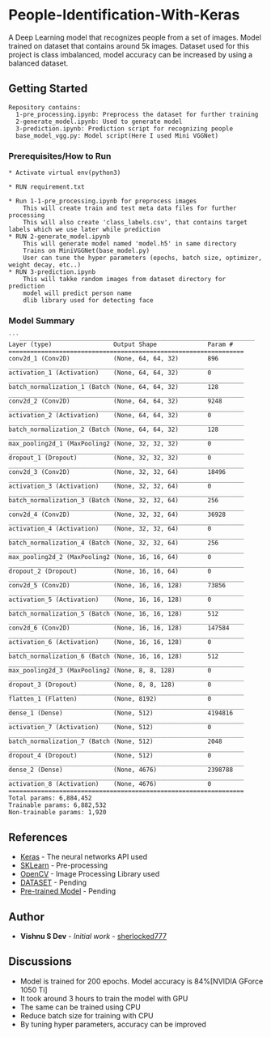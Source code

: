 # People-Identification-With-Keras

A Deep Learning model that recognizes people from a set of images. Model trained on dataset that contains around 5k images. Dataset used for this project is class imbalanced, model accuracy can be increased by using a balanced dataset.

## Getting Started
```
Repository contains:
  1-pre_processing.ipynb: Preprocess the dataset for further training
  2-generate_model.ipynb: Used to generate model
  3-prediction.ipynb: Prediction script for recognizing people
  base_model_vgg.py: Model script(Here I used Mini VGGNet)
```
### Prerequisites/How to Run
```
* Activate virtual env(python3)

* RUN requirement.txt

* Run 1-1-pre_processing.ipynb for preprocess images
	This will create train and test meta data files for further processing
	This will also create 'class_labels.csv', that contains target labels which we use later while prediction
* RUN 2-generate_model.ipynb
	This will generate model named 'model.h5' in same directory
	Trains on MiniVGGNet(base_model.py)
	User can tune the hyper parameters (epochs, batch size, optimizer, weight decay, etc..)
* RUN 3-prediction.ipynb
	This will takke random images from dataset directory for prediction
	model will predict person name
	dlib library used for detecting face
```
### Model Summary
```
```_________________________________________________________________
Layer (type)                 Output Shape              Param #
=================================================================
conv2d_1 (Conv2D)            (None, 64, 64, 32)        896
_________________________________________________________________
activation_1 (Activation)    (None, 64, 64, 32)        0
_________________________________________________________________
batch_normalization_1 (Batch (None, 64, 64, 32)        128
_________________________________________________________________
conv2d_2 (Conv2D)            (None, 64, 64, 32)        9248
_________________________________________________________________
activation_2 (Activation)    (None, 64, 64, 32)        0
_________________________________________________________________
batch_normalization_2 (Batch (None, 64, 64, 32)        128
_________________________________________________________________
max_pooling2d_1 (MaxPooling2 (None, 32, 32, 32)        0
_________________________________________________________________
dropout_1 (Dropout)          (None, 32, 32, 32)        0
_________________________________________________________________
conv2d_3 (Conv2D)            (None, 32, 32, 64)        18496
_________________________________________________________________
activation_3 (Activation)    (None, 32, 32, 64)        0
_________________________________________________________________
batch_normalization_3 (Batch (None, 32, 32, 64)        256
_________________________________________________________________
conv2d_4 (Conv2D)            (None, 32, 32, 64)        36928
_________________________________________________________________
activation_4 (Activation)    (None, 32, 32, 64)        0
_________________________________________________________________
batch_normalization_4 (Batch (None, 32, 32, 64)        256
_________________________________________________________________
max_pooling2d_2 (MaxPooling2 (None, 16, 16, 64)        0
_________________________________________________________________
dropout_2 (Dropout)          (None, 16, 16, 64)        0
_________________________________________________________________
conv2d_5 (Conv2D)            (None, 16, 16, 128)       73856
_________________________________________________________________
activation_5 (Activation)    (None, 16, 16, 128)       0
_________________________________________________________________
batch_normalization_5 (Batch (None, 16, 16, 128)       512
_________________________________________________________________
conv2d_6 (Conv2D)            (None, 16, 16, 128)       147584
_________________________________________________________________
activation_6 (Activation)    (None, 16, 16, 128)       0
_________________________________________________________________
batch_normalization_6 (Batch (None, 16, 16, 128)       512
_________________________________________________________________
max_pooling2d_3 (MaxPooling2 (None, 8, 8, 128)         0
_________________________________________________________________
dropout_3 (Dropout)          (None, 8, 8, 128)         0
_________________________________________________________________
flatten_1 (Flatten)          (None, 8192)              0
_________________________________________________________________
dense_1 (Dense)              (None, 512)               4194816
_________________________________________________________________
activation_7 (Activation)    (None, 512)               0
_________________________________________________________________
batch_normalization_7 (Batch (None, 512)               2048
_________________________________________________________________
dropout_4 (Dropout)          (None, 512)               0
_________________________________________________________________
dense_2 (Dense)              (None, 4676)              2398788
_________________________________________________________________
activation_8 (Activation)    (None, 4676)              0
=================================================================
Total params: 6,884,452
Trainable params: 6,882,532
Non-trainable params: 1,920
```
## References

* [Keras](https://keras.io/) - The neural networks API used
* [SKLearn](https://scikit-learn.org/stable/documentation.html) - Pre-processing
* [OpenCV](https://opencv.org/) - Image Processing Library used
* [DATASET](datasetlink) - Pending
* [Pre-trained Model](Link) - Pending

## Author

* **Vishnu S Dev** - *Initial work* - [sherlocked777](https://github.com/sherlocked777)

## Discussions

* Model is trained for 200 epochs. Model accuracy is 84%[NVIDIA GForce 1050 Ti]
* It took around 3 hours to train the model with GPU
* The same can be trained using CPU
* Reduce batch size for training with CPU
* By tuning hyper parameters, accuracy can be improved
